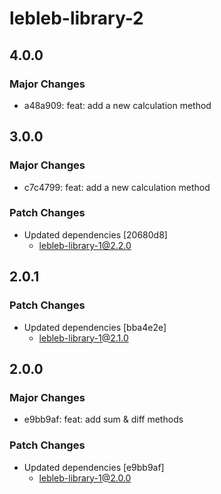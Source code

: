 # lebleb-library-2

## 4.0.0

### Major Changes

- a48a909: feat: add a new calculation method

## 3.0.0

### Major Changes

- c7c4799: feat: add a new calculation method

### Patch Changes

- Updated dependencies [20680d8]
  - lebleb-library-1@2.2.0

## 2.0.1

### Patch Changes

- Updated dependencies [bba4e2e]
  - lebleb-library-1@2.1.0

## 2.0.0

### Major Changes

- e9bb9af: feat: add sum & diff methods

### Patch Changes

- Updated dependencies [e9bb9af]
  - lebleb-library-1@2.0.0
